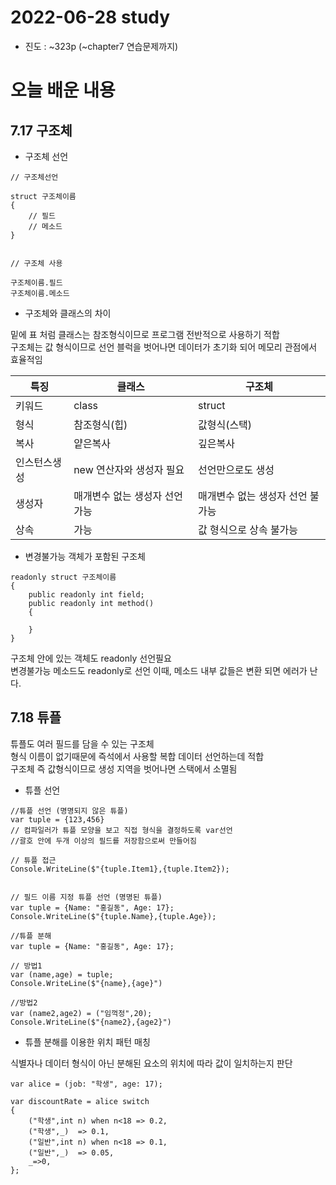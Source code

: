 # 2022-06-28 study

* 진도 :   ~323p (~chapter7 연습문제까지)


# 오늘 배운 내용

## 7.17 구조체


- 구조체 선언
```
// 구조체선언

struct 구조체이름
{
    // 필드
    // 메소드
}


// 구조체 사용

구조체이름.필드
구조체이름.메소드

```

- 구조체와 클래스의 차이

밑에 표 처럼 클래스는 참조형식이므로 프로그램 전반적으로 사용하기 적합\
구조체는 값 형식이므로 선언 블럭을 벗어나면 데이터가 초기화 되어 메모리 관점에서 효율적임


|특징|클래스|구조체|
|---|---|---|
|키워드|class|struct|
|형식|참조형식(힙)|값형식(스택)|
|복사|얕은복사|깊은복사|
|인스턴스생성|new 연산자와 생성자 필요| 선언만으로도 생성|
|생성자 | 매개변수 없는 생성자 선언 가능| 매개변수 없는 생성자 선언 불가능|
|상속 | 가능 |값 형식으로 상속 불가능|




- 변경불가능 객체가 포함된 구조체

```
readonly struct 구조체이름
{
    public readonly int field;
    public readonly int method()
    {

    }
}
```

구조체 안에 있는 객체도 readonly 선언필요\
변경불가능 메소드도 readonly로 선언 이때, 메소드 내부 값들은 변환 되면 에러가 난다.


## 7.18 튜플
튜플도 여러 필드를 담을 수 있는 구조체\
형식 이름이 없기때문에 즉석에서 사용할 복합 데이터 선언하는데 적합\
구조체 즉 값형식이므로 생성 지역을 벗어나면 스택에서 소멸됨

- 튜플 선언
```
//튜플 선언 (명명되지 않은 튜플)
var tuple = {123,456} 
// 컴파일러가 튜플 모양을 보고 직접 형식을 결정하도록 var선언
//괄호 안에 두개 이상의 필드를 저장함으로써 만들어짐

// 튜플 접근
Console.WriteLine($"{tuple.Item1},{tuple.Item2});


// 필드 이름 지정 튜플 선언 (명명된 튜플)
var tuple = {Name: "홍길동", Age: 17};
Console.WriteLine($"{tuple.Name},{tuple.Age});

//튜플 분해
var tuple = {Name: "홍길동", Age: 17};

// 방법1
var (name,age) = tuple;
Console.WriteLine($"{name},{age}")

//방법2
var (name2,age2) = ("임꺽정",20);
Console.WriteLine($"{name2},{age2}")
```

- 튜플 분해를 이용한 위치 패턴 매칭

식별자나 데이터 형식이 아닌 분해된 요소의 위치에 따라 값이 일치하는지 판단
```
var alice = (job: "학생", age: 17);

var discountRate = alice switch
{
    ("학생",int n) when n<18 => 0.2,
    ("학생",_)  => 0.1,
    ("일반",int n) when n<18 => 0.1,
    ("일반",_)  => 0.05,
    _=>0,
};
```